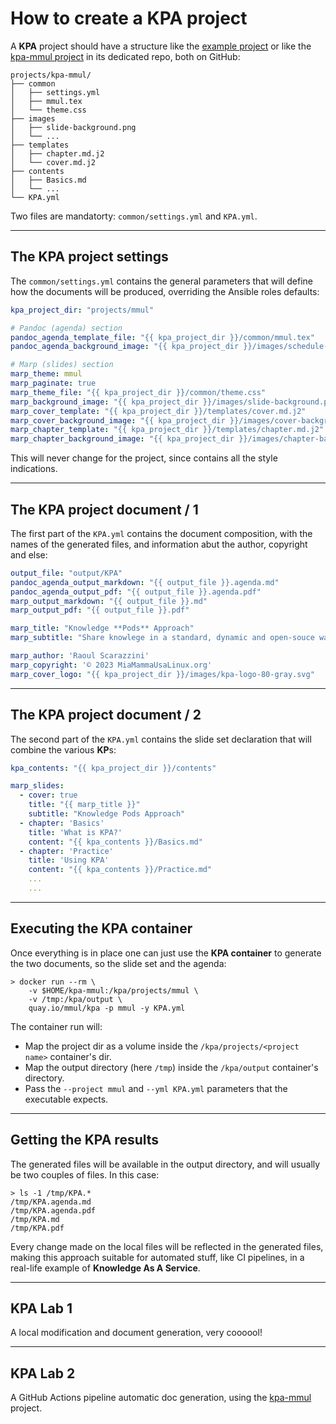 # How to create a **KPA** project

A **KPA** project should have a structure like the [example project](https://github.com/mmul-it/kpa/tree/main/projects/example)
or like the [kpa-mmul project](https://github.com/mmul-it/kpa-mmul) in its dedicated repo, both on GitHub:

```console
projects/kpa-mmul/
├── common
│   ├── settings.yml
│   ├── mmul.tex
│   └── theme.css
├── images
│   ├── slide-background.png
│   └── ...
├── templates
│   ├── chapter.md.j2
│   └── cover.md.j2
├── contents
│   ├── Basics.md
│   └── ...
└── KPA.yml
```

Two files are mandatorty: `common/settings.yml` and `KPA.yml`.

---

## The **KPA** project settings

The `common/settings.yml` contains the general parameters that will define how
the documents will be produced, overriding the Ansible roles defaults:

```yaml
kpa_project_dir: "projects/mmul"

# Pandoc (agenda) section
pandoc_agenda_template_file: "{{ kpa_project_dir }}/common/mmul.tex"
pandoc_agenda_background_image: "{{ kpa_project_dir }}/images/schedule-background.png"

# Marp (slides) section
marp_theme: mmul
marp_paginate: true
marp_theme_file: "{{ kpa_project_dir }}/common/theme.css"
marp_background_image: "{{ kpa_project_dir }}/images/slide-background.png"
marp_cover_template: "{{ kpa_project_dir }}/templates/cover.md.j2"
marp_cover_background_image: "{{ kpa_project_dir }}/images/cover-background.png"
marp_chapter_template: "{{ kpa_project_dir }}/templates/chapter.md.j2"
marp_chapter_background_image: "{{ kpa_project_dir }}/images/chapter-background.png"
```

This will never change for the project, since contains all the style indications.

---

## The **KPA** project document / 1

The first part of the `KPA.yml` contains the document composition, with the names
of the generated files, and information abut the author, copyright and else:

```yaml
output_file: "output/KPA"
pandoc_agenda_output_markdown: "{{ output_file }}.agenda.md"
pandoc_agenda_output_pdf: "{{ output_file }}.agenda.pdf"
marp_output_markdown: "{{ output_file }}.md"
marp_output_pdf: "{{ output_file }}.pdf"

marp_title: "Knowledge **Pods** Approach"
marp_subtitle: "Share knowlege in a standard, dynamic and open-souce way"

marp_author: 'Raoul Scarazzini'
marp_copyright: '© 2023 MiaMammaUsaLinux.org'
marp_cover_logo: "{{ kpa_project_dir }}/images/kpa-logo-80-gray.svg"
```

---

## The **KPA** project document / 2

The second part of the `KPA.yml` contains the slide set declaration that will
combine the various **KP**s:

```yaml
kpa_contents: "{{ kpa_project_dir }}/contents"

marp_slides:
  - cover: true
    title: "{{ marp_title }}"
    subtitle: "Knowledge Pods Approach"
  - chapter: 'Basics'
    title: 'What is KPA?'
    content: "{{ kpa_contents }}/Basics.md"
  - chapter: 'Practice'
    title: 'Using KPA'
    content: "{{ kpa_contents }}/Practice.md"
    ...
    ...
```

---

## Executing the **KPA** container

Once everything is in place one can just use the **KPA container** to generate
the two documents, so the slide set and the agenda:

```console
> docker run --rm \
    -v $HOME/kpa-mmul:/kpa/projects/mmul \
    -v /tmp:/kpa/output \
    quay.io/mmul/kpa -p mmul -y KPA.yml
```

The container run will:

- Map the project dir as a volume inside the `/kpa/projects/<project name>` container's dir.
- Map the output directory (here `/tmp`) inside the `/kpa/output` container's directory.
- Pass the `--project mmul` and `--yml KPA.yml` parameters that the executable expects.

---

## Getting the **KPA** results

The generated files will be available in the output directory, and will usually
be two couples of files. In this case:

```console
> ls -1 /tmp/KPA.*
/tmp/KPA.agenda.md
/tmp/KPA.agenda.pdf
/tmp/KPA.md
/tmp/KPA.pdf
```

Every change made on the local files will be reflected in the generated files,
making this approach suitable for automated stuff, like CI pipelines, in a
real-life example of **Knowledge As A Service**.

---

## KPA Lab 1

A local modification and document generation, very coooool!

---

## KPA Lab 2

A GitHub Actions pipeline automatic doc generation, using the [kpa-mmul](https://github.com/mmul-it/kpa-mmul) project.

